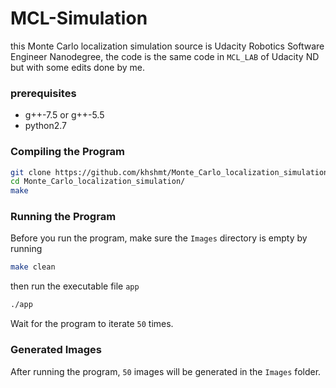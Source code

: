# MCL-Simulation
this Monte Carlo localization simulation source is Udacity Robotics Software Engineer Nanodegree, the code is the same code in `MCL_LAB` of Udacity ND but with some edits done by me. 

### prerequisites

* g++-7.5 or g++-5.5
* python2.7


### Compiling the Program
```bash
git clone https://github.com/khshmt/Monte_Carlo_localization_simulation.git
cd Monte_Carlo_localization_simulation/
make
```

### Running the Program
Before you run the program, make sure the `Images` directory is empty by running 

```bash
make clean
```
then run the executable file `app`

```bash
./app
```
Wait for the program to iterate `50` times.

### Generated Images
After running the program, `50` images will be generated in the `Images` folder.

